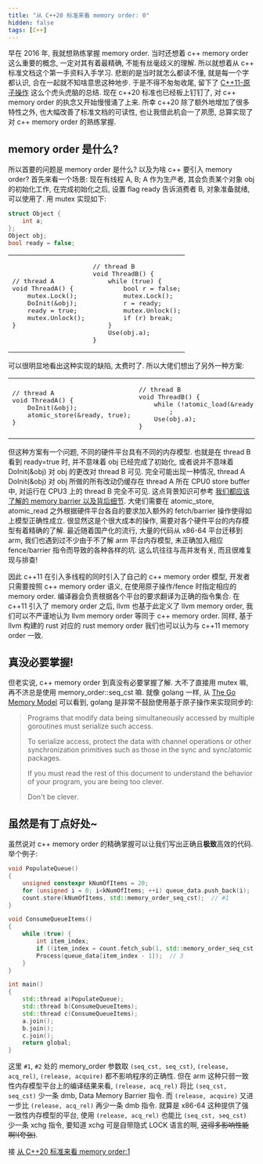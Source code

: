 ```yaml
---
title: "从 C++20 标准来看 memory order: 0"
hidden: false
tags: [C++]
---
```


早在 2016 年, 我就想熟练掌握 memory order. 当时还想着 c++ memory order 这么重要的概念, 一定对其有着最精确, 不能有丝毫歧义的理解. 所以就想着从 c++ 标准文档这个第一手资料入手学习. 悲剧的是当时就怎么都读不懂, 就是每一个字都认识, 合在一起就不知啥意思这种地步. 于是不得不匆匆收尾, 留下了 [C++11-原子操作]({{site.url}}/2016/03/11/%E5%8E%9F%E5%AD%90%E6%93%8D%E4%BD%9C/) 这么个虎头虎脑的总结. 现在 c++20 标准也已经板上钉钉了, 对 c++ memory order 的执念又开始慢慢涌了上来. 所幸 c++20 除了额外地增加了很多特性之外, 也大幅改善了标准文档的可读性, 也让我借此机会一了夙愿, 总算实现了对 c++ memory order 的熟练掌握.

## memory order 是什么?

所以首要的问题是 memory order 是什么? 以及为啥 c++ 要引入 memory order? 首先来看一个场景: 现在有线程 A, B; A 作为生产者, 其会负责某个对象 obj 的初始化工作, 在完成初始化之后, 设置 flag ready 告诉消费者 B, 对象准备就绪, 可以使用了. 用 mutex 实现如下:

```c++
struct Object {
    int a;
};
Object obj;
bool ready = false;        
```

<table>
<tbody>
<tr>
<td>
<pre>
// thread A
void ThreadA() {
    mutex.Lock();
    DoInit(&obj);
    ready = true;
    mutex.Unlock();
}
</pre>
</td>
<td>
<pre>
// thread B
void ThreadB() {
    while (true) {
        bool r = false;
        mutex.Lock();
        r = ready;
        mutex.Unlock();
        if (r) break;
    }
    Use(obj.a);
}
</pre>
</td>
</tr>
</tbody>
</table>

可以很明显地看出这种实现的缺陷, 太费时了. 所以大佬们想出了另外一种方案:

<table>
<tbody>
<tr>
<td>
<pre>
// thread A
void ThreadA() {
    DoInit(&obj);
    atomic_store(&ready, true);
}
</pre>
</td>
<td>
<pre>
// thread B
void ThreadB() {
    while (!atomic_load(&ready))
        ;
    Use(obj.a);
}
</pre>
</td>
</tr>
</tbody>
</table>

但这种方案有一个问题, 不同的硬件平台具有不同的内存模型. 也就是在 thread B 看到 ready=true 时, 并不意味着 obj 已经完成了初始化, 或者说并不意味着 DoInit(&obj) 对 obj 的更改对 thread B 可见. 完全可能出现一种情况, thread A DoInit(&obj) 对 obj 所做的所有改动仍缓存在 thread A 所在 CPU0 store buffer 中, 对运行在 CPU3 上的 thread B 完全不可见. 这点背景知识可参考 [我们都应该了解的 memory barrier 以及背后细节]({{site.url}}/2018/12/05/whymb/). 大佬们需要在 atomic_store, atomic_read 之外根据硬件平台各自的要求加入额外的 fetch/barrier 操作使得如上模型正确性成立. 很显然这是个很大成本的操作, 需要对各个硬件平台的内存模型有着精确的了解. 最近随着国产化的流行, 大量的代码从 x86-64 平台迁移到 arm, 我们也遇到过不少由于不了解 arm 平台内存模型, 未正确加入相应 fence/barrier 指令而导致的各种各样的坑. 这么坑往往与高并发有关, 而且很难复现与排查!

因此 c++11 在引入多线程的同时引入了自己的 c++ memory order 模型, 开发者只需要按照 c++ memory order 语义, 在使用原子操作/fence 时指定相应的 memory order. 编译器会负责根据各个平台的要求翻译为正确的指令集合. 在 c++11 引入了 memory order 之后, llvm 也基于此定义了 llvm memory order, 我们可以不严谨地认为 llvm memory order 等同于 c++ memory order. 同样, 基于 llvm 构建的 rust 对应的 rust memory order 我们也可以认为与 c++11 memory order 一致.

## 真没必要掌握!

但老实说, c++ memory order 到真没有必要掌握了解. 大不了直接用 mutex 嘛, 再不济总是使用 memory_order::seq_cst 嘛. 就像 golang 一样, 从 [The Go Memory Model]({{site.url}}/2017/10/18/go-c-atomic/) 可以看到, golang 是非常不鼓励使用基于原子操作来实现同步的:

> Programs that modify data being simultaneously accessed by multiple goroutines must serialize such access.
>
> To serialize access, protect the data with channel operations or other synchronization primitives such as those in the sync and sync/atomic packages.
>
> If you must read the rest of this document to understand the behavior of your program, you are being too clever.
>
> Don't be clever.

## 虽然是有丁点好处~

虽然说对 c++ memory order 的精确掌握可以让我们写出正确且**极致**高效的代码. 举个例子:

```c++
void PopulateQueue()
{
    unsigned constexpr kNumOfItems = 20;
    for (unsigned i = 0; i<kNumOfItems; ++i) queue_data.push_back(i);  // 0
    count.store(kNumOfItems, std::memory_order_seq_cst);  // #1 
}

void ConsumeQueueItems()
{
    while (true) {
        int item_index;
        if ((item_index = count.fetch_sub(1, std::memory_order_seq_cst)) <= 0) continue;  // #2 
        Process(queue_data[item_index - 1]);  // 3
    }
}

int main()
{
    std::thread a(PopulateQueue);
    std::thread b(ConsumeQueueItems);
    std::thread c(ConsumeQueueItems);
    a.join();
    b.join();
    c.join();
    return global;
}
```

这里 `#1`, `#2` 处的 memory_order 参数取 `(seq_cst, seq_cst)`, `(release, acq_rel)`, `(release, acquire)` 都不影响程序的正确性. 但在 arm 这种只弱一致性内存模型平台上的编译结果来看, `(release, acq_rel)` 将比 `(seq_cst, seq_cst)` 少一条 dmb, Data Memory Barrier 指令. 而 `(release, acquire)` 又进一步比 `(release, acq_rel)` 再少一条 dmb 指令. 就算是 x86-64 这种提供了强一致性内存模型的平台, 使用 `(release, acq_rel)` 也能比 `(seq_cst, seq_cst)` 少一条 xchg 指令, 要知道 xchg 可是自带隐式 LOCK 语言的啊, ~~这得多影响性能啊!(夸张)~~. 

接 [从 C++20 标准来看 memory order:1]({{site.url}}/2020/09/15/cpp20-memory-order-1/)
